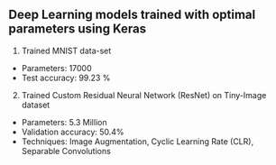 ## Deep Learning models trained with optimal parameters using Keras

1. Trained MNIST data-set 
* Parameters: 17000
* Test accuracy: 99.23 % 

2. Trained Custom Residual Neural Network (ResNet) on Tiny-Image dataset
* Parameters: 5.3 Million
* Validation accuracy: 50.4%
* Techniques: Image Augmentation, Cyclic Learning Rate (CLR), Separable Convolutions

